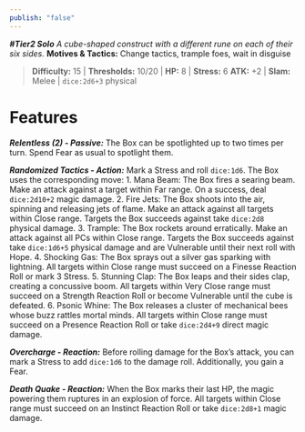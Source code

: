 ```yaml
---
publish: "false"
---
```

***#Tier2 Solo***
*A cube-shaped construct with a different rune on each of their six sides.*
**Motives & Tactics:** Change tactics, trample foes, wait in disguise

> **Difficulty:** 15 | **Thresholds:** 10/20 | **HP:** 8 | **Stress:** 6
> **ATK:** +2 | **Slam:** Melee | `dice:2d6+3` physical

# Features

***Relentless (2) - Passive:*** The Box can be spotlighted up to two times per turn. Spend Fear as usual to spotlight them.

***Randomized Tactics - Action:*** Mark a Stress and roll  `dice:1d6`. The Box uses the corresponding move: 1. Mana Beam: The Box fires a searing beam. Make an attack against a target within Far range. On a success, deal `dice:2d10+2` magic damage. 2. Fire Jets: The Box shoots into the air, spinning and releasing jets of flame. Make an attack against all targets within Close range. Targets the Box succeeds against take `dice:2d8` physical damage. 3. Trample: The Box rockets around erratically. Make an attack against all PCs within Close range. Targets the Box succeeds against take `dice:1d6+5` physical damage and are Vulnerable until their next roll with Hope. 4. Shocking Gas: The Box sprays out a silver gas sparking with lightning. All targets within Close range must succeed on a Finesse Reaction Roll or mark 3 Stress. 5. Stunning Clap: The Box leaps and their sides clap, creating a concussive boom. All targets within Very Close range must succeed on a Strength Reaction Roll or become Vulnerable until the cube is defeated. 6. Psonic Whine: The Box releases a cluster of mechanical bees whose buzz rattles mortal minds. All targets within Close range must succeed on a Presence Reaction Roll or take `dice:2d4+9` direct magic damage.

***Overcharge - Reaction:*** Before rolling damage for the Box’s attack, you can mark a Stress to add  `dice:1d6` to the damage roll. Additionally, you gain a Fear.

***Death Quake - Reaction:*** When the Box marks their last HP, the magic powering them ruptures in an explosion of force. All targets within Close range must succeed on an Instinct Reaction Roll or take `dice:2d8+1` magic damage.
